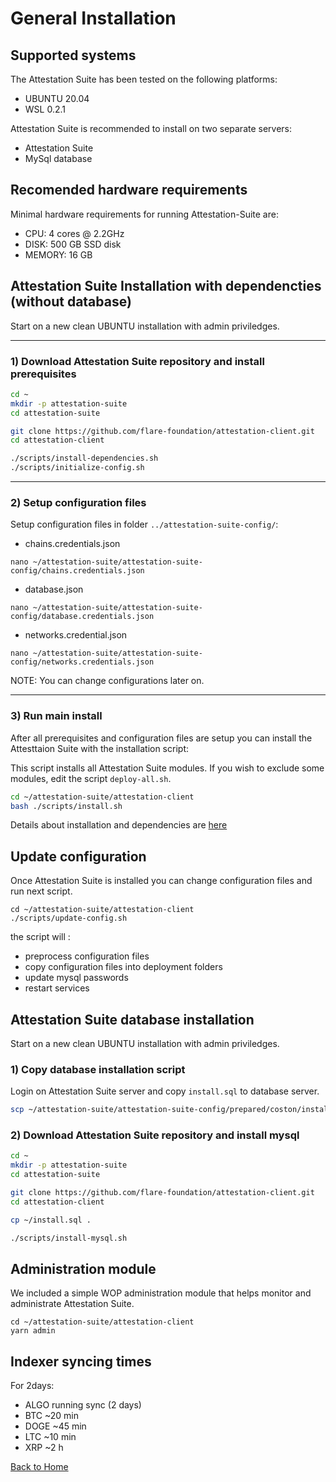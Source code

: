 # General Installation

## Supported systems

The Attestation Suite has been tested on the following platforms:

- UBUNTU 20.04
- WSL 0.2.1

Attestation Suite is recommended to install on two separate servers:
- Attestation Suite
- MySql database


## Recomended hardware requirements

Minimal hardware requirements for running Attestation-Suite are:
- CPU: 4 cores @ 2.2GHz
- DISK: 500 GB SSD disk
- MEMORY: 16 GB

## Attestation Suite Installation with dependencties (without database)

Start on a new clean UBUNTU installation with admin priviledges.

---
### 1) Download Attestation Suite repository and install prerequisites

``` bash
cd ~
mkdir -p attestation-suite
cd attestation-suite

git clone https://github.com/flare-foundation/attestation-client.git
cd attestation-client

./scripts/install-dependencies.sh
./scripts/initialize-config.sh
```

---
### 2) Setup configuration files

Setup configuration files in folder `../attestation-suite-config/`:
- chains.credentials.json 
```
nano ~/attestation-suite/attestation-suite-config/chains.credentials.json
```
- database.json
```
nano ~/attestation-suite/attestation-suite-config/database.credentials.json
```
- networks.credential.json
```
nano ~/attestation-suite/attestation-suite-config/networks.credentials.json
```

NOTE: You can change configurations later on.

---
### 3) Run main install
After all prerequisites and configuration files are setup you can install the Attesttaion Suite with the installation script:

This script installs all Attestation Suite modules. If you wish to exclude some modules, edit the script `deploy-all.sh`.

``` bash
cd ~/attestation-suite/attestation-client
bash ./scripts/install.sh

```

Details about installation and dependencies are [here](./installation-details.md)

## Update configuration
Once Attestation Suite is installed you can change configuration files and run next script.

```
cd ~/attestation-suite/attestation-client
./scripts/update-config.sh
```

the script will :
- preprocess configuration files
- copy configuration files into deployment folders
- update mysql passwords
- restart services


## Attestation Suite database installation

Start on a new clean UBUNTU installation with admin priviledges.

### 1) Copy database installation script
Login on Attestation Suite server and copy `install.sql` to database server.

``` bash
scp ~/attestation-suite/attestation-suite-config/prepared/coston/install.sql ubuntu@<database server ip>
```

### 2) Download Attestation Suite repository and install mysql

``` bash
cd ~
mkdir -p attestation-suite
cd attestation-suite

git clone https://github.com/flare-foundation/attestation-client.git
cd attestation-client

cp ~/install.sql .

./scripts/install-mysql.sh
```


## Administration module
We included a simple WOP administration module that helps monitor and administrate Attestation Suite.

```
cd ~/attestation-suite/attestation-client
yarn admin
```

## Indexer syncing times

For 2days:

- ALGO running sync (2 days)
- BTC ~20 min
- DOGE ~45 min
- LTC ~10 min
- XRP ~2 h

[Back to Home](./../README.md)
